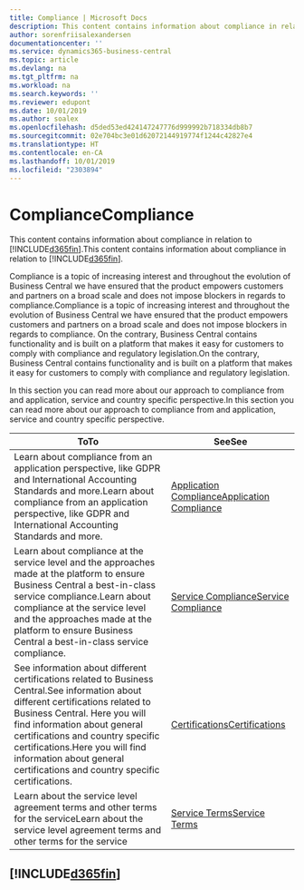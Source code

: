 ```yaml
---
title: Compliance | Microsoft Docs
description: This content contains information about compliance in relation to Business Central.
author: sorenfriisalexandersen
documentationcenter: ''
ms.service: dynamics365-business-central
ms.topic: article
ms.devlang: na
ms.tgt_pltfrm: na
ms.workload: na
ms.search.keywords: ''
ms.reviewer: edupont
ms.date: 10/01/2019
ms.author: soalex
ms.openlocfilehash: d5ded53ed424147247776d999992b718334db8b7
ms.sourcegitcommit: 02e704bc3e01d62072144919774f1244c42827e4
ms.translationtype: HT
ms.contentlocale: en-CA
ms.lasthandoff: 10/01/2019
ms.locfileid: "2303894"
---
```

# <a name="compliance"></a><span data-ttu-id="4b870-103">Compliance</span><span class="sxs-lookup"><span data-stu-id="4b870-103">Compliance</span></span>
<span data-ttu-id="4b870-104">This content contains information about compliance in relation to [!INCLUDE[d365fin](../includes/d365fin_md.md)].</span><span class="sxs-lookup"><span data-stu-id="4b870-104">This content contains information about compliance in relation to [!INCLUDE[d365fin](../includes/d365fin_md.md)].</span></span>  

<span data-ttu-id="4b870-105">Compliance is a topic of increasing interest and throughout the evolution of Business Central we have ensured that the product empowers customers and partners on a broad scale and does not impose blockers in regards to compliance.</span><span class="sxs-lookup"><span data-stu-id="4b870-105">Compliance is a topic of increasing interest and throughout the evolution of Business Central we have ensured that the product empowers customers and partners on a broad scale and does not impose blockers in regards to compliance.</span></span> <span data-ttu-id="4b870-106">On the contrary, Business Central contains functionality and is built on a platform that makes it easy for customers to comply with compliance and regulatory legislation.</span><span class="sxs-lookup"><span data-stu-id="4b870-106">On the contrary, Business Central contains functionality and is built on a platform that makes it easy for customers to comply with compliance and regulatory legislation.</span></span>

<span data-ttu-id="4b870-107">In this section you can read more about our approach to compliance from and application, service and country specific perspective.</span><span class="sxs-lookup"><span data-stu-id="4b870-107">In this section you can read more about our approach to compliance from and application, service and country specific perspective.</span></span>

|<span data-ttu-id="4b870-108">**To**</span><span class="sxs-lookup"><span data-stu-id="4b870-108">**To**</span></span>|<span data-ttu-id="4b870-109">**See**</span><span class="sxs-lookup"><span data-stu-id="4b870-109">**See**</span></span>|  
|------------|-------------|  
|<span data-ttu-id="4b870-110">Learn about compliance from an application perspective, like GDPR and International Accounting Standards and more.</span><span class="sxs-lookup"><span data-stu-id="4b870-110">Learn about compliance from an application perspective, like GDPR and International Accounting Standards and more.</span></span>|[<span data-ttu-id="4b870-111">Application Compliance</span><span class="sxs-lookup"><span data-stu-id="4b870-111">Application Compliance</span></span>](compliance-application-compliance.md)|  
|<span data-ttu-id="4b870-112">Learn about compliance at the service level and the approaches made at the platform to ensure Business Central a best-in-class service compliance.</span><span class="sxs-lookup"><span data-stu-id="4b870-112">Learn about compliance at the service level and the approaches made at the platform to ensure Business Central a best-in-class service compliance.</span></span>|[<span data-ttu-id="4b870-113">Service Compliance</span><span class="sxs-lookup"><span data-stu-id="4b870-113">Service Compliance</span></span>](compliance-service-compliance.md)|  
|<span data-ttu-id="4b870-114">See information about different certifications related to Business Central.</span><span class="sxs-lookup"><span data-stu-id="4b870-114">See information about different certifications related to Business Central.</span></span> <span data-ttu-id="4b870-115">Here you will find information about general certifications and country specific certifications.</span><span class="sxs-lookup"><span data-stu-id="4b870-115">Here you will find information about general certifications and country specific certifications.</span></span>|[<span data-ttu-id="4b870-116">Certifications</span><span class="sxs-lookup"><span data-stu-id="4b870-116">Certifications</span></span>](compliance-certifications.md)|  
|<span data-ttu-id="4b870-117">Learn about the service level agreement terms and other terms for the service</span><span class="sxs-lookup"><span data-stu-id="4b870-117">Learn about the service level agreement terms and other terms for the service</span></span>|[<span data-ttu-id="4b870-118">Service Terms</span><span class="sxs-lookup"><span data-stu-id="4b870-118">Service Terms</span></span>](compliance-service-compliance.md#service-terms)|  

## [!INCLUDE[d365fin](../includes/free_trial_md.md)]  
